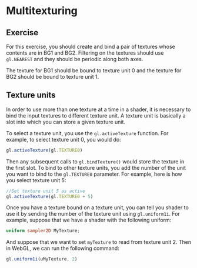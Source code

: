 # Multitexturing

## Exercise

For this exercise, you should create and bind a pair of textures whose contents are in BG1 and BG2.  Filtering on the textures should use `gl.NEAREST` and they should be periodic along both axes.

The texture for BG1 should be bound to texture unit 0 and the texture for BG2 should be bound to texture unit 1.

## Texture units

In order to use more than one texture at a time in a shader, it is necessary to bind the input textures to different texture unit.  A texture unit is basically a slot into which you can store a given texture unit.

To select a texture unit, you use the `gl.activeTexture` function.  For example, to select texture unit 0, you would do:

```javascript
gl.activeTexture(gl.TEXTURE0)
```

Then any subsequent calls to `gl.bindTexture()` would store the texture in the first slot.  To bind to other texture units, you add the number of the unit you want to bind to the `gl.TEXTURE0` parameter.  For example, here is how you select texture unit 5:

```javascript
//Set texture unit 5 as active
gl.activeTexture(gl.TEXTURE0 + 5)
```

Once you have a texture bound on a texture unit, you can tell you shader to use it by sending the number of the texture unit using `gl.uniform1i`.  For example, suppose that we have a shader with the following uniform:

```glsl
uniform sampler2D MyTexture;
```

And suppose that we want to set `myTexture` to read from texture unit 2.  Then in WebGL, we can run the following command:

```javascript
gl.uniform1i(uMyTexture, 2)
```